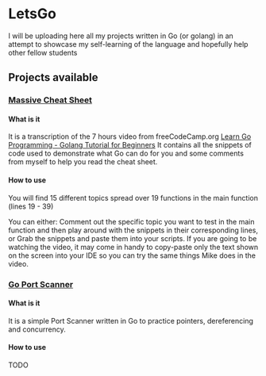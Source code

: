 # LetsGo
I will be uploading here all my projects written in Go (or golang) in an attempt to showcase my self-learning of the language and hopefully help other fellow students

## Projects available

### [Massive Cheat Sheet](./Massive_Cheatsheet/massiveCheatSheet.go)
#### What is it
It is a transcription of the 7 hours video from freeCodeCamp.org [Learn Go Programming - Golang Tutorial for Beginners](https://www.youtube.com/watch?v=YS4e4q9oBaU)
It contains all the snippets of code used to demonstrate what Go can do for you and some comments from myself to help you read the cheat sheet.

#### How to use
You will find 15 different topics spread over 19 functions in the main function (lines 19 - 39)

You can either: 
Comment out the specific topic you want to test in the main function and then play around with the snippets in their corresponding lines, or
Grab the snippets and paste them into your scripts. If you are going to be watching the video, it may come in handy to copy-paste only the text shown on the screen into your IDE so you can try the same things Mike does in the video.

### [Go Port Scanner](./Go_Port_Scanner/goPortScanner.go)
#### What is it
It is a simple Port Scanner written in Go to practice pointers, dereferencing and concurrency.

#### How to use
TODO
